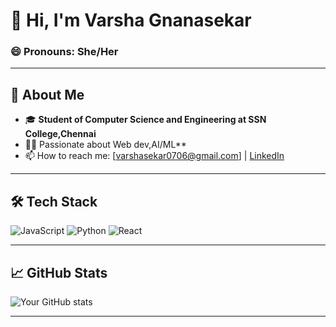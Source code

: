 # 👋 Hi, I'm Varsha Gnanasekar

### 😄 Pronouns: She/Her

---

## 🌟 About Me

- 🎓 **Student of Computer Science and Engineering at SSN College,Chennai**
- 👩‍💻 Passionate about Web dev,AI/ML**
- 📫 How to reach me: [varshasekar0706@gmail.com] | [LinkedIn](https://linkedin.com/in/varsha-gnanasekar-237244305)


---

## 🛠️ Tech Stack

![JavaScript](https://img.shields.io/badge/-JavaScript-black?style=flat-square&logo=javascript)
![Python](https://img.shields.io/badge/-Python-black?style=flat-square&logo=python)
![React](https://img.shields.io/badge/-React-black?style=flat-square&logo=react)
<!-- Add more badges for your technologies & tools -->

---

## 📈 GitHub Stats

![Your GitHub stats](https://github-readme-stats.vercel.app/api?username=VarshaGnanasekar&show_icons=true&hide_title=true)

---
<!--
✨ This README is customized with ❤️.
-->
